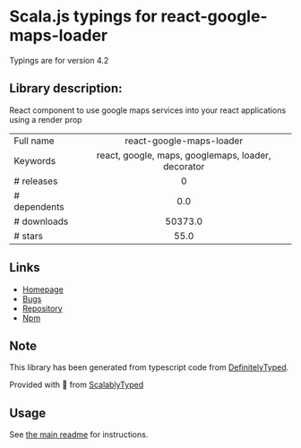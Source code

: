 
# Scala.js typings for react-google-maps-loader

Typings are for version 4.2

## Library description:
React component to use google maps services into your react applications using a render prop

|                    |                 |
| ------------------ | :-------------: |
| Full name          | react-google-maps-loader |
| Keywords           | react, google, maps, googlemaps, loader, decorator |
| # releases         | 0 |
| # dependents       | 0.0 |
| # downloads        | 50373.0 |
| # stars            | 55.0 |

## Links
- [Homepage](https://github.com/cedricdelpoux/react-google-maps-loader#readme)
- [Bugs](https://github.com/cedricdelpoux/react-google-maps-loader/issues)
- [Repository](https://github.com/cedricdelpoux/react-google-maps-loader)
- [Npm](https://www.npmjs.com/package/react-google-maps-loader)
    


## Note
This library has been generated from typescript code from [DefinitelyTyped](https://definitelytyped.org).

Provided with :purple_heart: from [ScalablyTyped](https://github.com/oyvindberg/ScalablyTyped)

## Usage
See [the main readme](../../readme.md) for instructions.


